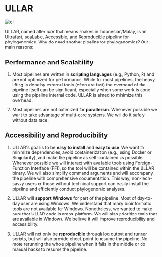 # ULLAR

![ci](https://github.com/hhandika/ullar/workflows/tests/badge.svg)

ULLAR, named after _ular_ that means snakes in Indonesian/Malay, is an Ultrafast, scaLable, Accessible, and Reproducible pipeline for phylogenomics. Why do need another pipeline for phylogenomics? Our main reasons:

## Performance and Scalability

1. Most pipelines are written in **scripting languages** (e.g., Python, R) and are not optimized for performance. While for most pipelines, the heavy lifting is done by external tools (often are fast) the overhead of the pipeline itself can be significant, especially when some work is done using the pipeline internal code. ULLAR is aimed to minimize this overhead.

2. Most pipelines are not optimized for **parallelism**. Whenever possible we want to take advantage of multi-core systems. We will do it safely without data race.

## Accessibility and Reproducibility

1. ULLAR's goal is to be **easy to install** and **easy to use**. We want to minimize dependencies, avoid containerization (e.g., using Docker or Singularity), and make the pipeline as self-contained as possible. Whenever possible we will interact with available tools using Foreign-Function Interface (FFI), so the tool will be contained within the ULLAR binary. We will also simplify command arguments and will accompany the pipeline with comprehensive documentation. This way, non-tech-savvy users or those without technical support can easily install the pipeline and efficiently conduct phylogenomic analyses.

2. ULLAR will **support Windows** for part of the pipeline. Most of day-to-day user are using Windows. We understand that many bioinformatic tools are not available for Windows. Nonetheless, we wanted to make sure that ULLAR code is cross-platform. We will also prioritize tools that are available in Windows. We believe it will improve reproducibility and accessibility.

3. ULLAR will not only be **reproducible** through log output and runner scripts, but will also provide check point to resume the pipeline. No more rerunning the whole pipeline when it fails in the middle or do manual hacks to resume the pipeline.
